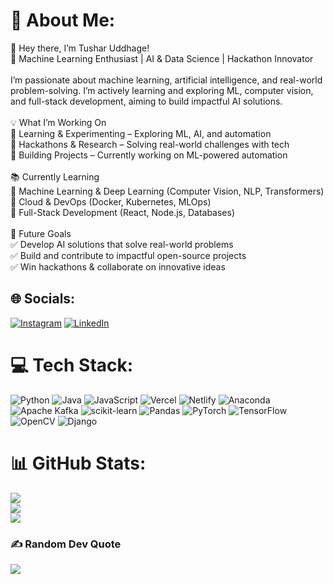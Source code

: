 # 💫 About Me:
👋 Hey there, I’m Tushar Uddhage!<br>🚀 Machine Learning Enthusiast | AI & Data Science | Hackathon Innovator<br><br>I’m passionate about machine learning, artificial intelligence, and real-world problem-solving. I’m actively learning and exploring ML, computer vision, and full-stack development, aiming to build impactful AI solutions.<br><br>💡 What I’m Working On<br>🔹 Learning & Experimenting – Exploring ML, AI, and automation<br>🔹 Hackathons & Research – Solving real-world challenges with tech<br>🔹 Building Projects – Currently working on ML-powered automation<br><br>📚 Currently Learning<br>🔹 Machine Learning & Deep Learning (Computer Vision, NLP, Transformers)<br>🔹 Cloud & DevOps (Docker, Kubernetes, MLOps)<br>🔹 Full-Stack Development (React, Node.js, Databases)<br><br>🎯 Future Goals<br>✅ Develop AI solutions that solve real-world problems<br>✅ Build and contribute to impactful open-source projects<br>✅ Win hackathons & collaborate on innovative ideas


## 🌐 Socials:
[![Instagram](https://img.shields.io/badge/Instagram-%23E4405F.svg?logo=Instagram&logoColor=white)](https://instagram.com/tushar_05dz) [![LinkedIn](https://img.shields.io/badge/LinkedIn-%230077B5.svg?logo=linkedin&logoColor=white)](https://linkedin.com/in/www.linkedin.com/in/tushar-uddhage-b577ba27b) 

# 💻 Tech Stack:
![Python](https://img.shields.io/badge/python-3670A0?style=for-the-badge&logo=python&logoColor=ffdd54) ![Java](https://img.shields.io/badge/java-%23ED8B00.svg?style=for-the-badge&logo=openjdk&logoColor=white) ![JavaScript](https://img.shields.io/badge/javascript-%23323330.svg?style=for-the-badge&logo=javascript&logoColor=%23F7DF1E) ![Vercel](https://img.shields.io/badge/vercel-%23000000.svg?style=for-the-badge&logo=vercel&logoColor=white) ![Netlify](https://img.shields.io/badge/netlify-%23000000.svg?style=for-the-badge&logo=netlify&logoColor=#00C7B7) ![Anaconda](https://img.shields.io/badge/Anaconda-%2344A833.svg?style=for-the-badge&logo=anaconda&logoColor=white) ![Apache Kafka](https://img.shields.io/badge/Apache%20Kafka-000?style=for-the-badge&logo=apachekafka) ![scikit-learn](https://img.shields.io/badge/scikit--learn-%23F7931E.svg?style=for-the-badge&logo=scikit-learn&logoColor=white) ![Pandas](https://img.shields.io/badge/pandas-%23150458.svg?style=for-the-badge&logo=pandas&logoColor=white) ![PyTorch](https://img.shields.io/badge/PyTorch-%23EE4C2C.svg?style=for-the-badge&logo=PyTorch&logoColor=white) ![TensorFlow](https://img.shields.io/badge/TensorFlow-%23FF6F00.svg?style=for-the-badge&logo=TensorFlow&logoColor=white) ![OpenCV](https://img.shields.io/badge/opencv-%23white.svg?style=for-the-badge&logo=opencv&logoColor=white) ![Django](https://img.shields.io/badge/django-%23092E20.svg?style=for-the-badge&logo=django&logoColor=white)
# 📊 GitHub Stats:
![](https://github-readme-stats.vercel.app/api?username=Tushar-uddhage&theme=nightowl&hide_border=false&include_all_commits=false&count_private=true)<br/>
![](https://github-readme-streak-stats.herokuapp.com/?user=Tushar-uddhage&theme=nightowl&hide_border=false)<br/>
![](https://github-readme-stats.vercel.app/api/top-langs/?username=Tushar-uddhage&theme=nightowl&hide_border=false&include_all_commits=false&count_private=true&layout=compact)

### ✍️ Random Dev Quote
![](https://quotes-github-readme.vercel.app/api?type=horizontal&theme=tokyonight)


